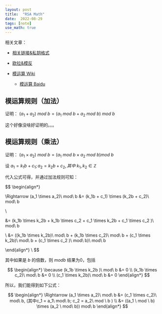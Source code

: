 ```yaml
---
layout: post
title:  "RSA Math"
date:  2022-08-29
tags: [note]
use_math: true
---
```


  相关文章：
* [相关链接&私钥格式](https://zhoukekestar.github.io/notes/rsa/note/2016/12/09/RSA-note.html)
* [欧拉&模反](https://zhoukekestar.github.io/notes/2022/08/21/rsa.html)



* [模运算 Wiki](https://zh.wikipedia.org/wiki/%E6%A8%A1%E7%AE%97%E6%95%B8)
  * [模运算 Baidu](https://baike.baidu.com/item/%E6%A8%A1%E8%BF%90%E7%AE%97/4376110?fr=aladdin)

## 模运算规则（加法）
证明： $(a_1 + a_2)\ mod\ b = (a_1\ mod\ b + a_2\ mod\ b)\ mod\ b$

这个好像没啥好证明的。。。


## 模运算规则（乘法）

证明： $(a_1 \times a_2)\ mod\ b = (a_1\ mod\ b \times a_2\ mod\ b) mod\ b$

设 $a_1 = k_1 b + c_1; a_2 = k_2 b + c_2, 其中\ {k_1, k_2} \in \mathbb{Z}$

代入公式可得，并通过加法规则可知：

$$
\begin{align*}

  \Rightarrow (a_1 \times a_2)\ mod\ b &= (k_1b + c_1) \times (k_2b + c_2)\ mod\ b

  \\

  &= (k_1b \times k_2b + k_1b \times c_2 + c_1 \times k_2b + c_1 \times c_2 )\ mod\ b

  \\
  &= ((k_1b \times k_2b)\ mod\ b + (k_1b \times c_2)\ mod\ b + (c_1 \times k_2b)\ mod\ b + (c_1 \times c_2 )\ mod\ b)\ mod\ b

\end{align*}
  \\
$$

其中如果是 $b$ 的倍数，则 $mod b$ 结果为0，包括

$$
\begin{align*}
  \because (k_1b \times k_2b )\ mod\ b &= 0
  \\ (k_1b \times c_2)\ mod\ b &= 0
  \\ (c_1 \times k_2b)\ mod\ b &= 0
\end{align*}
$$

所以，我们能得到如下公式：

$$
\begin{align*}
  \Rightarrow (a_1 \times a_2)\ mod\ b &= (c_1 \times c_2)\ mod\ b, (其中c_1 = a_1\ mod\ b; c_2 = a_2\ mod \ b )
  \\
  &= ((a_1 \ mod \ b) \times (a_2 \ mod\ b)) mod\ b
\end{align*}
$$

